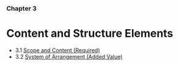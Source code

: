 ### Chapter 3 

# Content and Structure Elements

* 3.1   [Scope and Content (Required)](#scope-and-content-required)
* 3.2   [System of Arrangement (Added Value)](#system-of-arrangement-added-value)


